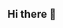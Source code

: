 ## Hi there 👋

<!--
**CK6909/CK6909** is a ✨ _special_ ✨ repository because its `README.md` (this file) appears on your GitHub profile.

👋 Hi, I’m @CK6909

-👀 I’m interested in traveling, coding, sports, and social work

-🌱 I’m currently learning Data Science, Data Analysis, AWS, and Business Management

-💞 I’m looking to collaborate on startups and innovative projects

-📫 How to reach me: Linkedin

-😄 Pronouns: He/Him

-⚡ Fun fact: I enjoy solving complex problems and often find myself diving into new tech while planning my next adventure!
